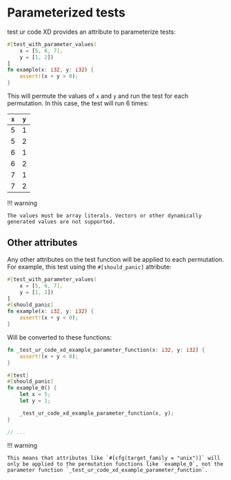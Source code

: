 <!--
Copyright (c) 2023 Sophie Katz

This file is part of test ur code XD.

test ur code XD is free software: you can redistribute it and/or modify it under the terms of the
GNU General Public License as published by the Free Software Foundation, either version 3 of the
License, or (at your option) any later version.

test ur code XD is distributed in the hope that it will be useful, but WITHOUT ANY WARRANTY; without
even the implied warranty of MERCHANTABILITY or FITNESS FOR A PARTICULAR PURPOSE. See the GNU
General Public License for more details.

You should have received a copy of the GNU General Public License along with test ur code XD. If
not, see <https://www.gnu.org/licenses/>.
-->

# Parameterized tests

test ur code XD provides an attribute to parameterize tests:

```rust
#[test_with_parameter_values(
    x = [5, 6, 7],
    y = [1, 2])
]
fn example(x: i32, y: i32) {
    assert!(x + y > 0);
}
```

This will permute the values of `x` and `y` and run the test for each permutation. In this case, the test will run 6 times:

| `x` | `y` |
| --- | --- |
| 5   | 1   |
| 5   | 2   |
| 6   | 1   |
| 6   | 2   |
| 7   | 1   |
| 7   | 2   |

!!! warning

    The values must be array literals. Vectors or other dynamically generated values are not supported.

## Other attributes

Any other attributes on the test function will be applied to each permutation. For example, this test using the `#[should_panic]` attribute:

```rust hl_lines="5"
#[test_with_parameter_values(
    x = [5, 6, 7],
    y = [1, 2])
]
#[should_panic]
fn example(x: i32, y: i32) {
    assert!(x + y < 0);
}
```

Will be converted to these functions:

```rust hl_lines="6"
fn _test_ur_code_xd_example_parameter_function(x: i32, y: i32) {
    assert!(x + y < 0);
}

#[test]
#[should_panic]
fn example_0() {
    let x = 5;
    let y = 1;

    _test_ur_code_xd_example_parameter_function(x, y);
}

// ...
```

!!! warning

    This means that attributes like `#[cfg(target_family = "unix")]` will only be applied to the permutation functions like `example_0`, not the parameter function `_test_ur_code_xd_example_parameter_function`.
